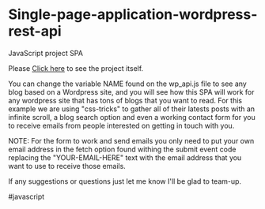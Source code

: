 # Single-page-application-wordpress-rest-api

JavaScript project SPA

Please <a href="https://kevinmonkada.github.io/single-page-application-using-wordpress-REST-API/">Click here</a> to see the project itself.

You can change the variable NAME found on the wp_api.js file to see any blog based on a Wordpress site, and you will see how this SPA will work for any wordpress site that has tons of blogs that you want to read. For this example we are using "css-tricks" to gather all of their latests posts with an infinite scroll, a blog search option and even a working contact form for you to receive emails from people interested on getting in touch with you.

NOTE: For the form to work and send emails you only need to put your own email address in the fetch option found withing the submit event code replacing the "YOUR-EMAIL-HERE" text with the email address that you want to use to receive those emails.

If any suggestions or questions just let me know I'll be glad to team-up.

#javascript
